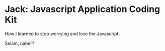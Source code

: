 # Jack: Javascript Application Coding Kit
How I learned to stop worrying and love the Javascript

Selam, naber?